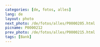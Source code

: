 ```yaml
---
categories: [de, fotos, alles]
lang: de
layout: photo
next_photo: /de/fotos/alles/P0000205.html
picname: P0000212
prev_photo: /de/fotos/alles/P0000215.html
tags: [Bank]
---
```

